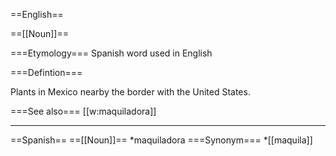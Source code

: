 ==English==

==[[Noun]]==

===Etymology===
Spanish word used in English

===Defintion===

Plants in Mexico nearby the border with the United States.

===See also===
[[w:maquiladora]]

-----

==Spanish==
==[[Noun]]==
*maquiladora
===Synonym===
*[[maquila]]